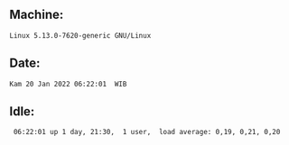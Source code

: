 ## Machine:
```
Linux 5.13.0-7620-generic GNU/Linux
```
## Date:
```
Kam 20 Jan 2022 06:22:01  WIB
```
## Idle:
```
 06:22:01 up 1 day, 21:30,  1 user,  load average: 0,19, 0,21, 0,20
```
